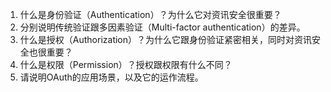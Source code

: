 

1. 什么是身份验证（Authentication）？为什么它对资讯安全很重要？ 
2. 分别说明传统验证跟多因素验证（Multi-factor authentication）的差异。 
3. 什么是授权（Authorization）？为什么它跟身份验证紧密相关，同时对资讯安全也很重要？ 
4. 什么是权限（Permission）？授权跟权限有什么不同？ 
5. 请说明OAuth的应用场景，以及它的运作流程。
